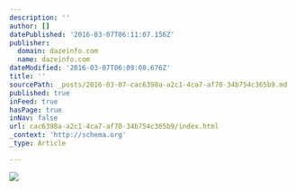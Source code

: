 ```yaml
---
description: ''
author: []
datePublished: '2016-03-07T06:11:07.156Z'
publisher:
  domain: dazeinfo.com
  name: dazeinfo.com
dateModified: '2016-03-07T06:09:08.676Z'
title: ''
sourcePath: _posts/2016-03-07-cac6398a-a2c1-4ca7-af70-34b754c365b9.md
published: true
inFeed: true
hasPage: true
inNav: false
url: cac6398a-a2c1-4ca7-af70-34b754c365b9/index.html
_context: 'http://schema.org'
_type: Article

---
```

![](http://cdn3.dazeinfo.com/wp-content/uploads/2016/02/mobile-apps-vs-desktop-site-shopping-preferences-of-internet-users-india-2016-450x270.png)